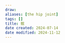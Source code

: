 ```yaml
---
draw:
aliases: [the hip joint]
tags: []
title: 髋
date created: 2024-07-14
date modified: 2024-11-12
---
```

